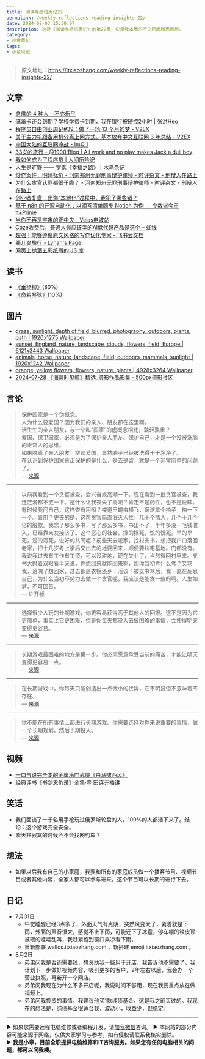 ```yaml
---
title: 阅读与感悟周记22
permalink: /weekly-reflections-reading-insights-22/
date: 2024-08-03 15:30:07
description: 这是《阅读与感悟周记》的第22周，记录我本周的所见所闻所思所想。
category:
- 小章周记
tags:
- 小章周记
---
```


> 原文地址：<https://itxiaozhang.com/weekly-reflections-reading-insights-22/>  

## 文章

- [念佛的 4 种人 – 不亦乐乎](https://lms.pub/talk/4-types-of-buddha-people.html)
- [储蓄卡还会到期？学校学费卡到期，我在银行被硬控2小时 | 张洪Heo](https://blog.zhheo.com/p/7003.html)
- [程序员自由创业周记#39：做了一场 13 个月的梦 - V2EX](https://www.v2ex.com/t/1061942)
- [关于主力机跟备用机分离上网方式，基本放弃中文互联网 3 年总结 - V2EX](https://www.v2ex.com/t/1061957)
- [中国大陆的互联网冷战 - ImQi1](https://imqi1.com/discuss/383)
- [33岁的旅行 - @1900'Blog | All work and no play makes Jack a dull boy](https://1900.live/33sui-de-lu-xing/)
- [我如何成为了程序员 | 人间历险记](https://www.meettea.com/how-do-i-become-a-programmer.html)
- [人生是旷野 —— 罗素《幸福之路》 | 木鸟杂记](https://www.qtmuniao.com/2024/07/28/listening-conquest-of-happiness/)
- [炒作案件，明码标价 - 河南郑州无罪刑事辩护律师 - 时评杂文 - 刑辩人在路上](https://xingbianren.cn/post/241.html)
- [为什么贪官认罪都很干脆？ - 河南郑州无罪刑事辩护律师 - 时评杂文 - 刑辩人在路上](https://xingbianren.cn/post/242.html)
- [创业者复盘：出海“本地化”过程中，我犯了哪些错？](https://mp.weixin.qq.com/s/u3Ewb6QIimWpc24gb9SmXg)
- [基于 n8n 的开源自动化：以滴答清单同步 Notion 为例 ｜ 少数派会员 π+Prime](https://sspai.com/prime/story/automation-n8n)
- [当你不再是宇宙的正中央 - Velas电波站](https://www.velasx.com/am/6237)
- [Coze收费后，普通人最应该学的AI低代码产品是这个 – 虹线](https://1q43.blog/post/6060)
- [超强！能够遵循原文风格的写作优化专家 - 飞书云文档](https://zkv549gmz8.feishu.cn/wiki/N8uWwLl3oicxUekiiulcVwcwnVh)
- [鹿儿岛旅行 - Lynan's Page](https://lynan.cn/journey-to-kagoshima/)
- [网页上抛洒五彩纸屑的 JS 库](https://www.kirilv.com/canvas-confetti/)

## 读书

- [《垂杨柳》](https://book.douban.com/subject/2979014/)(80%)
- [《命若琴弦》](https://neodb.social/book/3N8AATSPt8soQIs57o7XE5)(10%)

## 图片

- [grass, sunlight, depth of field, blurred, photography, outdoors, plants, path | 1920x1275 Wallpaper](https://wallhaven.cc/w/4oew6m)
- [sunset, England, nature, landscape, clouds, flowers, field, Europe | 6121x3443 Wallpaper](https://wallhaven.cc/w/kxedwq)
- [animals, horse, nature, landscape, field, outdoors, mammals, sunlight | 1920x1242 Wallpaper](https://wallhaven.cc/w/yj87dd)
- [orange, yellow flowers, flowers, nature, plants | 4928x3264 Wallpaper](https://wallhaven.cc/w/4ywzqd)
- [2024-07-28 《海蓝时见鲸》精选_摄影作品影集 - 500px摄影社区](https://500px.com.cn/community/set/59fa4b9b101c400fbb4214a000a63310/details)

## 言论

> 保护国家是一个伪概念。  
> 人为什么要爱国？因为我们的亲人、朋友都在这里啊。  
> 活生生的亲人朋友，与一个叫“国家”的虚概念相比，孰轻孰重？  
> 爱国、保卫国家，必须是为了保护亲人朋友、保护自己，才是一个没被洗脑的正常人的思维。  
> 如果脱离了亲人朋友，空谈爱国，显然脑子已经被洗得干干净净了。  
> 在认识到保护国家真正保护的是什么，是去是留，就是一个非常简单的问题了。  
> — [来源](https://www.v2ex.com/t/1061118#)

---

> 以前我看到一个贪官被查，会兴奋或高潮一下。现在看到一批贪官被查，我连涟漪都不涟一下。是什么让我丧失了高潮？肯定不是药性，也不是疲软。有时候我问自己，这样查有用吗？楼道里蝇虫横飞，保洁拿个拍子，拍一下一个。管用？更丧的是，这帮贪官简直泯灭人性，几十个情人，几个十几个亿的脏款。我念了那么多书，写了那么多书，书出不了，半年多没一毛钱收入，已经靠亲友接济了。这个恶心的社会，撑的撑死，饥的饥死。旱的旱死，涝的涝死，说好的共同呢？前些天去老家，找村支书，想把我户口落回老家，把十几岁考上学后交出去的地要回来，顺便要块宅基地。门都没有。我说我过去有工作有工资，可以没耕地，现在失业了，当然得回村里来。支书大瞪着双眼看半天说，你想回来就能回来啊，那你当初考什么考？又骂我，落魄了想回家，过去都是衣锦还乡！活该！被支书骂后，我一直在反思自己，为什么当初不努力去做一个贪官呢，我应该是能贪一些的啊。人生如梦，不可回首。  
> — 许开祯

---

> 选择很少人玩的长期游戏，你更容易获得高于其他人的回报。这不是因为它更简单，事实上它更困难，但是你每天都投入去做困难的事情，会使得明天变得更容易。  
> — [来源](https://fs.blog/long-game/)

---

> 长期游戏最困难的地方是第一步。你必须愿意承受当前的痛苦，才能让明天变得更容易一点。  
> — [来源](https://fs.blog/long-game/)

---

> 在长期游戏中，你每天只能创造出一点微小的优势，它不明显但不意味着不存在。  
> — [来源](https://fs.blog/long-game/)

---

> 你不能在所有事情上都进行长期游戏。你需要选择对你来说重要的事情，做一个长期规划，然后长期投入。  
> — [来源](https://fs.blog/long-game/)

## 视频

- [一口气说完全本的金庸冷门武侠《白马啸西风》](https://www.bilibili.com/video/BV15s42137gz)
- [经典评书《书剑恩仇录》全集·壹 田连元播讲](https://www.bilibili.com/video/BV1JS411K7iF)

## 笑话

- 我们面谈了一千名用手枪玩过俄罗斯轮盘的人，100%的人都活下来了。结论：这个游戏完全安全。
- 擎天柱寂寞的时候会不会找网约车？

## 想法

- 如果以后我有自己的小家庭，我要和所有的家庭成员做一个播客节目、视频节目或者其他内容，全家人都可以参与进来，这个节目可以长期的进行下去。

## 日记

- 7月31日
  - 午觉睡醒已经3点多了，外面天气有点阴，突然风变大了，紧着就是下雨，外面的声音很大，感觉不止下雨，可能还下了冰雹，停车棚的铁皮顶被砸的哇哇乱叫，我赶紧跑到窗口乘凉看下雨。
  - 重新部署 wallos.itxiaozhang.com ，新搭建 emoji.itxiaozhang.com 。
- 8月2日
  - 弟弟问我是否还需要钱，想资助我一些用于开店，我告诉他不需要了，我计划下一步做好视频内容，吸引更多的客户，2年左右以后，我会办一个营业执照，再新开一个网店。
  - 弟弟问我现在为什么不多开店呢，我说时间不够用，现在我要重点放在做视频上。
  - 弟弟问我投资的事情，我建议他买1款纯债基金，这是我之前买过的。我现在的想法是，纯债基金很适合我，波动小，收益少，但稳定。

---
▶ 如果您需要远程电脑维修或者编程开发，请[加我微信](https://itxiaozhang.netlify.app/)咨询。 
▶ 本网站的部分内容可能来源于网络，仅供大家学习与参考，如有侵权请联系我核实删除。  
▶ **我是小章，目前全职提供电脑维修和IT咨询服务。如果您有任何电脑相关的问题，都可以问我噢。**  
